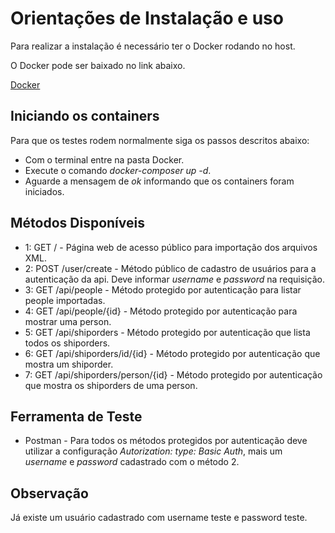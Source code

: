 Orientações de Instalação e uso 
============================== 

Para realizar a instalação é necessário ter o Docker rodando no host. 

O Docker pode ser baixado no link abaixo. 

[Docker](https://www.docker.com/) 

 
 
 Iniciando os containers 
-------------- 

Para que os testes rodem normalmente siga os passos descritos abaixo: 

 * Com o terminal entre na pasta Docker. 
 * Execute o comando *docker-composer up -d*. 
 * Aguarde a mensagem de *ok* informando que os containers foram iniciados. 
 
 

Métodos Disponíveis 
-------------- 

* 1: GET / - Página web de acesso público para importação dos arquivos XML. 
* 2: POST /user/create - Método público de cadastro de usuários para a autenticação da api. Deve informar *username* e *password* na requisição. 
* 3: GET /api/people - Método protegido por autenticação para listar people importadas. 
* 4: GET /api/people/{id} - Método protegido por autenticação para mostrar uma person. 
* 5: GET /api/shiporders - Método protegido por autenticação que lista todos os shiporders. 
* 6: GET /api/shiporders/id/{id} - Método protegido por autenticação que mostra um shiporder. 
* 7: GET /api/shiporders/person/{id} - Método protegido por autenticação que mostra os shiporders de uma person. 

 
 
Ferramenta de Teste 
--------------- 

* Postman - Para todos os métodos protegidos por autenticação deve utilizar a configuração *Autorization:* *type: Basic Auth*, mais um *username* e *password* cadastrado com o método 2.  
 
 

Observação 
--------------- 

Já existe um usuário cadastrado com username teste e password teste. 